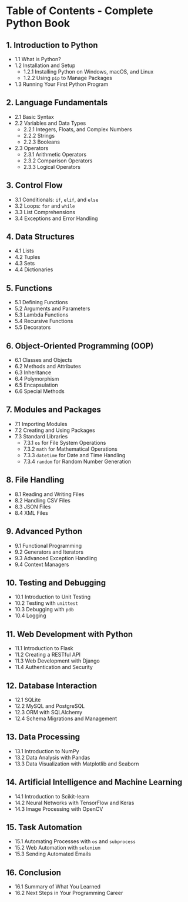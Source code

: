# Table of Contents - Complete Python Book

## 1. Introduction to Python
- 1.1 What is Python?
- 1.2 Installation and Setup
  - 1.2.1 Installing Python on Windows, macOS, and Linux
  - 1.2.2 Using `pip` to Manage Packages
- 1.3 Running Your First Python Program

## 2. Language Fundamentals
- 2.1 Basic Syntax
- 2.2 Variables and Data Types
  - 2.2.1 Integers, Floats, and Complex Numbers
  - 2.2.2 Strings
  - 2.2.3 Booleans
- 2.3 Operators
  - 2.3.1 Arithmetic Operators
  - 2.3.2 Comparison Operators
  - 2.3.3 Logical Operators

## 3. Control Flow
- 3.1 Conditionals: `if`, `elif`, and `else`
- 3.2 Loops: `for` and `while`
- 3.3 List Comprehensions
- 3.4 Exceptions and Error Handling

## 4. Data Structures
- 4.1 Lists
- 4.2 Tuples
- 4.3 Sets
- 4.4 Dictionaries

## 5. Functions
- 5.1 Defining Functions
- 5.2 Arguments and Parameters
- 5.3 Lambda Functions
- 5.4 Recursive Functions
- 5.5 Decorators

## 6. Object-Oriented Programming (OOP)
- 6.1 Classes and Objects
- 6.2 Methods and Attributes
- 6.3 Inheritance
- 6.4 Polymorphism
- 6.5 Encapsulation
- 6.6 Special Methods

## 7. Modules and Packages
- 7.1 Importing Modules
- 7.2 Creating and Using Packages
- 7.3 Standard Libraries
  - 7.3.1 `os` for File System Operations
  - 7.3.2 `math` for Mathematical Operations
  - 7.3.3 `datetime` for Date and Time Handling
  - 7.3.4 `random` for Random Number Generation

## 8. File Handling
- 8.1 Reading and Writing Files
- 8.2 Handling CSV Files
- 8.3 JSON Files
- 8.4 XML Files

## 9. Advanced Python
- 9.1 Functional Programming
- 9.2 Generators and Iterators
- 9.3 Advanced Exception Handling
- 9.4 Context Managers

## 10. Testing and Debugging
- 10.1 Introduction to Unit Testing
- 10.2 Testing with `unittest`
- 10.3 Debugging with `pdb`
- 10.4 Logging

## 11. Web Development with Python
- 11.1 Introduction to Flask
- 11.2 Creating a RESTful API
- 11.3 Web Development with Django
- 11.4 Authentication and Security

## 12. Database Interaction
- 12.1 SQLite
- 12.2 MySQL and PostgreSQL
- 12.3 ORM with SQLAlchemy
- 12.4 Schema Migrations and Management

## 13. Data Processing
- 13.1 Introduction to NumPy
- 13.2 Data Analysis with Pandas
- 13.3 Data Visualization with Matplotlib and Seaborn

## 14. Artificial Intelligence and Machine Learning
- 14.1 Introduction to Scikit-learn
- 14.2 Neural Networks with TensorFlow and Keras
- 14.3 Image Processing with OpenCV

## 15. Task Automation
- 15.1 Automating Processes with `os` and `subprocess`
- 15.2 Web Automation with `selenium`
- 15.3 Sending Automated Emails

## 16. Conclusion
- 16.1 Summary of What You Learned
- 16.2 Next Steps in Your Programming Career
